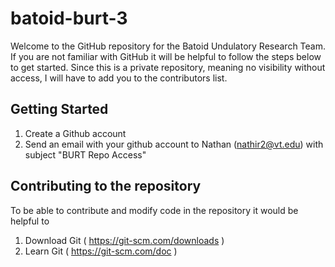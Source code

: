# batoid-burt-3
Welcome to the GitHub repository for the Batoid Undulatory Research Team. If you are not familiar with GitHub it will be helpful to follow the steps below to get started. Since this is a private repository, meaning no visibility without access, I will have to add you to the contributors list.

## Getting Started
1. Create a Github account
2. Send an email with your github account to Nathan (nathir2@vt.edu) with subject "BURT Repo Access"

## Contributing to the repository
To be able to contribute and modify code in the repository it would be helpful to	
1. Download Git ( https://git-scm.com/downloads )
2. Learn Git ( https://git-scm.com/doc )
